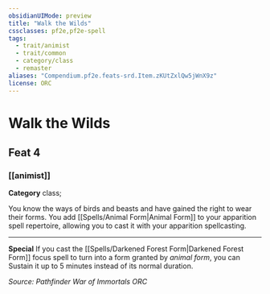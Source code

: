 ```yaml
---
obsidianUIMode: preview
title: "Walk the Wilds"
cssclasses: pf2e,pf2e-spell
tags:
  - trait/animist
  - trait/common
  - category/class
  - remaster
aliases: "Compendium.pf2e.feats-srd.Item.zKUtZxlQw5jWnX9z"
license: ORC
---
```

# Walk the Wilds
## Feat 4
### [[animist]]

**Category** class; 




You know the ways of birds and beasts and have gained the right to wear their forms. You add [[Spells/Animal Form|Animal Form]] to your apparition spell repertoire, allowing you to cast it with your apparition spellcasting.

* * *

**Special** If you cast the [[Spells/Darkened Forest Form|Darkened Forest Form]] focus spell to turn into a form granted by _animal form_, you can Sustain it up to 5 minutes instead of its normal duration.

*Source: Pathfinder War of Immortals*
*ORC*